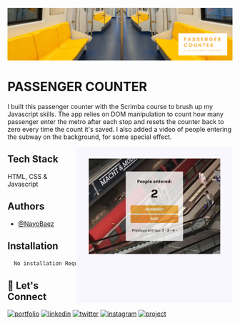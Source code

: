 [![MasterHead](https://raw.githubusercontent.com/NayoBaez/Passenger-Counter/main/GITHUB%20README%20BANNER%20-PASSENGER%20COUNTER.png)](https://nayobaez.com)

# PASSENGER COUNTER 

I built this passenger counter with the Scrimba course to brush up my Javascript skills. The app relies on DOM manipulation to count how many passenger enter the metro after each stop and resets the counter back to zero every time the count it's saved. I also added a video of people entering the subway on the background, for some special effect. 

<img align="right" alt="portfolio" width="350" src="https://raw.githubusercontent.com/NayoBaez/Passenger-Counter/12acecfe05d32bcefd5f4ae4522d6e0bb8ea54b9/project%20screenshot%20counter.png"></img>

## Tech Stack

HTML, CSS & Javascript 

## Authors

- [@NayoBaez](https://www.github.com/nayobaez)


## Installation


```bash
  No installation Required
```
    
## 🔗 Let's Connect
[![portfolio](https://img.shields.io/badge/my_portfolio-000?style=for-the-badge&logo=ko-fi&logoColor=white)](https://nayobaez.com/)
[![linkedin](https://img.shields.io/badge/linkedin-0A66C2?style=for-the-badge&logo=linkedin&logoColor=white)](https://www.linkedin.com/nayobaezfeliz)
[![twitter](https://img.shields.io/badge/twitter-1DA1F2?style=for-the-badge&logo=twitter&logoColor=white)](https://twitter.com/nayobaez)
[![instagram](https://img.shields.io/badge/instagram-DE3C7C?style=for-the-badge&logo=instagram&logoColor=white)](https://instagram.com/nayobaez)
[![project](https://img.shields.io/badge/project_link-96C43A?style=for-the-badge&logo=tp-link&logoColor=white)](https://unrivaled-taiyaki-5b596c.netlify.app)

